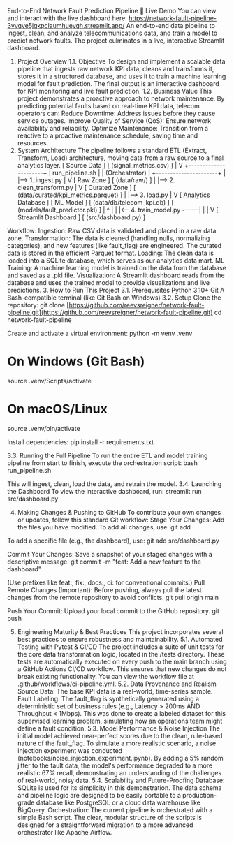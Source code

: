 End-to-End Network Fault Prediction Pipeline
🚀 Live Demo
You can view and interact with the live dashboard here:
https://network-fault-pipeline-3vvqve5jqkpclaumhueyqh.streamlit.app/
An end-to-end data pipeline to ingest, clean, and analyze telecommunications data, and train a model to predict network faults. The project culminates in a live, interactive Streamlit dashboard.
1. Project Overview
1.1. Objective
To design and implement a scalable data pipeline that ingests raw network KPI data, cleans and transforms it, stores it in a structured database, and uses it to train a machine learning model for fault prediction. The final output is an interactive dashboard for KPI monitoring and live fault prediction.
1.2. Business Value
This project demonstrates a proactive approach to network maintenance. By predicting potential faults based on real-time KPI data, telecom operators can:
Reduce Downtime: Address issues before they cause service outages.
Improve Quality of Service (QoS): Ensure network availability and reliability.
Optimize Maintenance: Transition from a reactive to a proactive maintenance schedule, saving time and resources.
2. System Architecture
The pipeline follows a standard ETL (Extract, Transform, Load) architecture, moving data from a raw source to a final analytics layer.
[ Source Data ]
[ (signal_metrics.csv) ]
       |
       V
+----------------------+
|  run_pipeline.sh     |
| (Orchestrator)       |
+----------------------+
       |
       |--> 1. ingest.py
       |
       V
[ Raw Zone ]
[ (data/raw/) ]
       |
       |--> 2. clean_transform.py
       |
       V
[ Curated Zone ]
[ (data/curated/kpi_metrics.parquet) ]
       |
       |--> 3. load.py
       |
       V
[ Analytics Database ]      [ ML Model ]
[ (data/db/telecom_kpi.db) ]  [ (models/fault_predictor.pkl) ]
       |                            ^
       |                            |
       |<-- 4. train_model.py ------|
       |
       |
       V
[ Streamlit Dashboard ]
[ (src/dashboard.py) ]



Workflow:
Ingestion: Raw CSV data is validated and placed in a raw data zone.
Transformation: The data is cleaned (handling nulls, normalizing categories), and new features (like fault_flag) are engineered. The curated data is stored in the efficient Parquet format.
Loading: The clean data is loaded into a SQLite database, which serves as our analytics data mart.
ML Training: A machine learning model is trained on the data from the database and saved as a .pkl file.
Visualization: A Streamlit dashboard reads from the database and uses the trained model to provide visualizations and live predictions.
3. How to Run This Project
3.1. Prerequisites
Python 3.10+
Git
A Bash-compatible terminal (like Git Bash on Windows)
3.2. Setup
Clone the repository:
git clone [https://github.com/reevsreigner/network-fault-pipeline.git](https://github.com/reevsreigner/network-fault-pipeline.git)
cd network-fault-pipeline


Create and activate a virtual environment:
python -m venv .venv
# On Windows (Git Bash)
source .venv/Scripts/activate
# On macOS/Linux
source .venv/bin/activate


Install dependencies:
pip install -r requirements.txt


3.3. Running the Full Pipeline
To run the entire ETL and model training pipeline from start to finish, execute the orchestration script:
bash run_pipeline.sh


This will ingest, clean, load the data, and retrain the model.
3.4. Launching the Dashboard
To view the interactive dashboard, run:
streamlit run src/dashboard.py


4. Making Changes & Pushing to GitHub
To contribute your own changes or updates, follow this standard Git workflow:
Stage Your Changes: Add the files you have modified. To add all changes, use:
git add .

To add a specific file (e.g., the dashboard), use:
git add src/dashboard.py


Commit Your Changes: Save a snapshot of your staged changes with a descriptive message.
git commit -m "feat: Add a new feature to the dashboard"

(Use prefixes like feat:, fix:, docs:, ci: for conventional commits.)
Pull Remote Changes (Important): Before pushing, always pull the latest changes from the remote repository to avoid conflicts.
git pull origin main


Push Your Commit: Upload your local commit to the GitHub repository.
git push


5. Engineering Maturity & Best Practices
This project incorporates several best practices to ensure robustness and maintainability.
5.1. Automated Testing with Pytest & CI/CD
The project includes a suite of unit tests for the core data transformation logic, located in the /tests directory.
These tests are automatically executed on every push to the main branch using a GitHub Actions CI/CD workflow. This ensures that new changes do not break existing functionality. You can view the workflow file at .github/workflows/ci-pipeline.yml.
5.2. Data Provenance and Realism
Source Data: The base KPI data is a real-world, time-series sample.
Fault Labeling: The fault_flag is synthetically generated using a deterministic set of business rules (e.g., Latency > 200ms AND Throughput < 1Mbps). This was done to create a labeled dataset for this supervised learning problem, simulating how an operations team might define a fault condition.
5.3. Model Performance & Noise Injection
The initial model achieved near-perfect scores due to the clean, rule-based nature of the fault_flag. To simulate a more realistic scenario, a noise injection experiment was conducted (notebooks/noise_injection_experiment.ipynb). By adding a 5% random jitter to the fault data, the model's performance degraded to a more realistic 67% recall, demonstrating an understanding of the challenges of real-world, noisy data.
5.4. Scalability and Future-Proofing
Database: SQLite is used for its simplicity in this demonstration. The data schema and pipeline logic are designed to be easily portable to a production-grade database like PostgreSQL or a cloud data warehouse like BigQuery.
Orchestration: The current pipeline is orchestrated with a simple Bash script. The clear, modular structure of the scripts is designed for a straightforward migration to a more advanced orchestrator like Apache Airflow.
